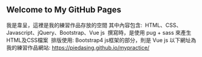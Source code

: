 ## Welcome to My GitHub Pages
我是韋呈，這裡是我的練習作品存放的空間
其中內容包含:
  HTML、CSS、Javascript、jQuery、Bootstrap、Vue js
  撰寫時，是使用 pug + sass 來產生HTML及CSS檔案
  排版使用: Bootstrap4
  js框架的部分，則是 Vue js
以下網址為我的練習作品網站:
  https://piedasing.github.io/mypractice/
